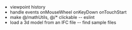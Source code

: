 - viewpoint history
- handle events onMouseWheel onKeyDown onTouchStart
- make @/mathUtils, @/* clickable -- eslint
- load a 3d model from an IFC file -- find sample files